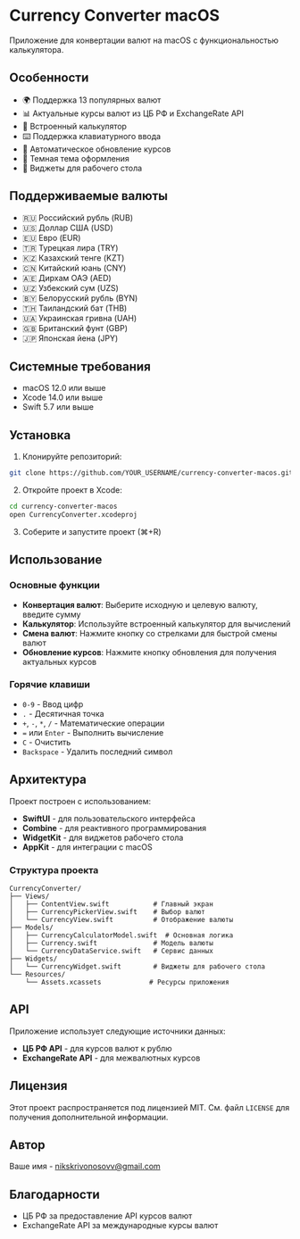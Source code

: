 # Currency Converter macOS

Приложение для конвертации валют на macOS с функциональностью калькулятора.

## Особенности

- 🌍 Поддержка 13 популярных валют
- 📊 Актуальные курсы валют из ЦБ РФ и ExchangeRate API
- 🧮 Встроенный калькулятор
- ⌨️ Поддержка клавиатурного ввода
- 🔄 Автоматическое обновление курсов
- 🎨 Темная тема оформления
- 📱 Виджеты для рабочего стола

## Поддерживаемые валюты

- 🇷🇺 Российский рубль (RUB)
- 🇺🇸 Доллар США (USD)
- 🇪🇺 Евро (EUR)
- 🇹🇷 Турецкая лира (TRY)
- 🇰🇿 Казахский тенге (KZT)
- 🇨🇳 Китайский юань (CNY)
- 🇦🇪 Дирхам ОАЭ (AED)
- 🇺🇿 Узбекский сум (UZS)
- 🇧🇾 Белорусский рубль (BYN)
- 🇹🇭 Таиландский бат (THB)
- 🇺🇦 Украинская гривна (UAH)
- 🇬🇧 Британский фунт (GBP)
- 🇯🇵 Японская йена (JPY)

## Системные требования

- macOS 12.0 или выше
- Xcode 14.0 или выше
- Swift 5.7 или выше

## Установка

1. Клонируйте репозиторий:
```bash
git clone https://github.com/YOUR_USERNAME/currency-converter-macos.git
```

2. Откройте проект в Xcode:
```bash
cd currency-converter-macos
open CurrencyConverter.xcodeproj
```

3. Соберите и запустите проект (⌘+R)

## Использование

### Основные функции

- **Конвертация валют**: Выберите исходную и целевую валюту, введите сумму
- **Калькулятор**: Используйте встроенный калькулятор для вычислений
- **Смена валют**: Нажмите кнопку со стрелками для быстрой смены валют
- **Обновление курсов**: Нажмите кнопку обновления для получения актуальных курсов

### Горячие клавиши

- `0-9` - Ввод цифр
- `.` - Десятичная точка
- `+`, `-`, `*`, `/` - Математические операции
- `=` или `Enter` - Выполнить вычисление
- `C` - Очистить
- `Backspace` - Удалить последний символ

## Архитектура

Проект построен с использованием:

- **SwiftUI** - для пользовательского интерфейса
- **Combine** - для реактивного программирования
- **WidgetKit** - для виджетов рабочего стола
- **AppKit** - для интеграции с macOS

### Структура проекта

```
CurrencyConverter/
├── Views/
│   ├── ContentView.swift           # Главный экран
│   ├── CurrencyPickerView.swift    # Выбор валют
│   └── CurrencyView.swift          # Отображение валюты
├── Models/
│   ├── CurrencyCalculatorModel.swift  # Основная логика
│   ├── Currency.swift              # Модель валюты
│   └── CurrencyDataService.swift   # Сервис данных
├── Widgets/
│   └── CurrencyWidget.swift        # Виджеты для рабочего стола
└── Resources/
    └── Assets.xcassets            # Ресурсы приложения
```

## API

Приложение использует следующие источники данных:

- **ЦБ РФ API** - для курсов валют к рублю
- **ExchangeRate API** - для межвалютных курсов

## Лицензия

Этот проект распространяется под лицензией MIT. См. файл `LICENSE` для получения дополнительной информации.

## Автор

Ваше имя - nikskrivonosovv@gmail.com

## Благодарности

- ЦБ РФ за предоставление API курсов валют
- ExchangeRate API за международные курсы валют
